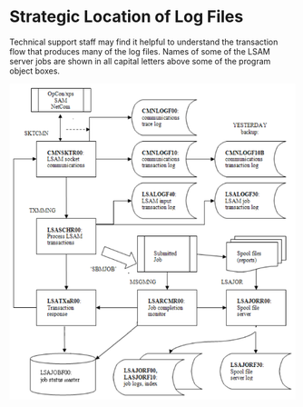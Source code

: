 # Strategic Location of Log Files

Technical support staff may find it helpful to understand the transaction flow that produces many of the log files. Names of some of the LSAM server jobs are shown in all capital letters above some of the program object boxes.

![Strategic Location of Log Files](../Resources/Images/IBM-i/Strategic-Location-of-Log-Files.png "Strategic Location of Log Files")

